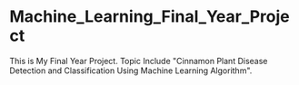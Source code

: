 # Machine_Learning_Final_Year_Project
This is My Final Year Project. Topic Include "Cinnamon Plant Disease Detection and Classification Using Machine Learning Algorithm".
